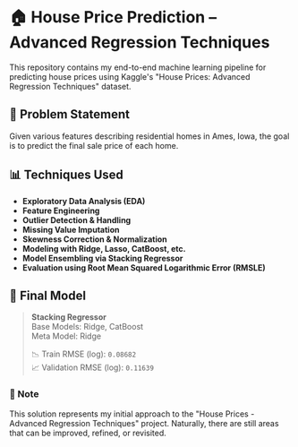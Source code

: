 # 🏠 House Price Prediction – Advanced Regression Techniques

This repository contains my end-to-end machine learning pipeline for predicting house prices using Kaggle's "House Prices: Advanced Regression Techniques" dataset.

## 📌 Problem Statement

Given various features describing residential homes in Ames, Iowa, the goal is to predict the final sale price of each home.

## 📊 Techniques Used

- **Exploratory Data Analysis (EDA)**
- **Feature Engineering**
- **Outlier Detection & Handling**
- **Missing Value Imputation**
- **Skewness Correction & Normalization**
- **Modeling with Ridge, Lasso, CatBoost, etc.**
- **Model Ensembling via Stacking Regressor**
- **Evaluation using Root Mean Squared Logarithmic Error (RMSLE)**

## 🧠 Final Model

> **Stacking Regressor**  
> Base Models: Ridge, CatBoost  
> Meta Model: Ridge  
>  
> 📉 Train RMSE (log): `0.08682`  
> 📈 Validation RMSE (log): `0.11639`

### 📝 Note

This solution represents my initial approach to the "House Prices - Advanced Regression Techniques" project. Naturally, there are still areas that can be improved, refined,
or revisited. 
